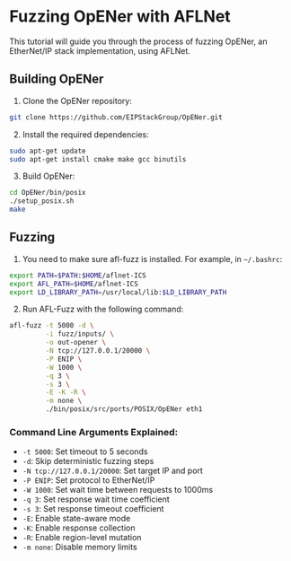# Fuzzing OpENer with AFLNet

This tutorial will guide you through the process of fuzzing OpENer, an EtherNet/IP stack implementation, using AFLNet.

## Building OpENer

1. Clone the OpENer repository:
```bash
git clone https://github.com/EIPStackGroup/OpENer.git
```

2. Install the required dependencies:
```bash
sudo apt-get update
sudo apt-get install cmake make gcc binutils
```

3. Build OpENer:
```bash
cd OpENer/bin/posix
./setup_posix.sh
make
```

## Fuzzing

1. You need to make sure afl-fuzz is installed. For example, in `~/.bashrc`:

```bash
export PATH=$PATH:$HOME/aflnet-ICS
export AFL_PATH=$HOME/aflnet-ICS
export LD_LIBRARY_PATH=/usr/local/lib:$LD_LIBRARY_PATH
```

2. Run AFL-Fuzz with the following command:
```bash
afl-fuzz -t 5000 -d \
         -i fuzz/inputs/ \
         -o out-opener \
         -N tcp://127.0.0.1/20000 \
         -P ENIP \
         -W 1000 \
         -q 3 \
         -s 3 \
         -E -K -R \
         -m none \
         ./bin/posix/src/ports/POSIX/OpENer eth1
```

### Command Line Arguments Explained:
- `-t 5000`: Set timeout to 5 seconds
- `-d`: Skip deterministic fuzzing steps
- `-N tcp://127.0.0.1/20000`: Set target IP and port
- `-P ENIP`: Set protocol to EtherNet/IP
- `-W 1000`: Set wait time between requests to 1000ms
- `-q 3`: Set response wait time coefficient
- `-s 3`: Set response timeout coefficient
- `-E`: Enable state-aware mode
- `-K`: Enable response collection
- `-R`: Enable region-level mutation
- `-m none`: Disable memory limits
